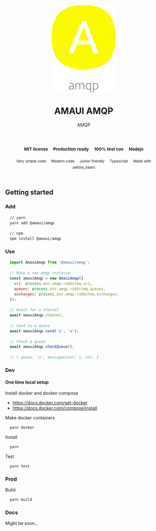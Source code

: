 
</br >
</br >

<p align='center'>
  <a target='_blank' rel='noopener noreferrer' href='#'>
    <img src='utils/images/logo.svg' alt='AMAUI logo' />
  </a>
</p>

<h1 align='center'>AMAUI AMQP</h1>

<p align='center'>
  AMQP
</p>

<br />

<h3 align='center'>
  <sub>MIT license&nbsp;&nbsp;&nbsp;&nbsp;</sub>
  <sub>Production ready&nbsp;&nbsp;&nbsp;&nbsp;</sub>
  <sub>100% test cov&nbsp;&nbsp;&nbsp;&nbsp;</sub>
  <sub>Nodejs</sub>
</h3>

<p align='center'>
    <sub>Very simple code&nbsp;&nbsp;&nbsp;&nbsp;</sub>
    <sub>Modern code&nbsp;&nbsp;&nbsp;&nbsp;</sub>
    <sub>Junior friendly&nbsp;&nbsp;&nbsp;&nbsp;</sub>
    <sub>Typescript&nbsp;&nbsp;&nbsp;&nbsp;</sub>
    <sub>Made with :yellow_heart:</sub>
</p>

<br />

## Getting started

### Add

```sh
  // yarn
  yarn add @amaui/amqp

  // npm
  npm install @amaui/amqp
```

### Use

```javascript
  import AmauiAmqp from '@amaui/amqp';

  // Make a new amqp instance
  const amauiAmqp = new AmauiAmqp({
    uri: process.env.amqp.rabbitmq.uri,
    queues: process.env.amqp.rabbitmq.queues,
    exchanges: process.env.amqp.rabbitmq.exchanges,
  });

  // Await for a channel
  await amauiAmqp.channel;

  // Send to a queue
  await amauiAmqp.send('a', 'a');

  // Check a queue
  await amauiAmqp.checkQueue();

  // { queue: 'a', messageCount: 1, etc. }
```

### Dev

#### One time local setup

Install docker and docker-compose

  - https://docs.docker.com/get-docker
  - https://docs.docker.com/compose/install

Make docker containers

```sh
  yarn docker
```

Install

```sh
  yarn
```

Test

```sh
  yarn test
```

### Prod

Build

```sh
  yarn build
```

### Docs

Might be soon...
